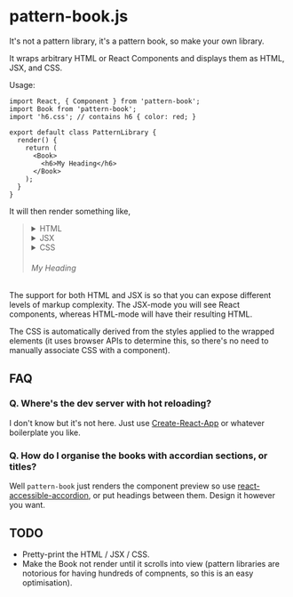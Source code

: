 # pattern-book.js

It's not a pattern library, it's a pattern book, so make your own library.

It wraps arbitrary HTML or React Components and displays them as HTML, JSX, and CSS.

Usage:

```
import React, { Component } from 'pattern-book';
import Book from 'pattern-book';
import 'h6.css'; // contains h6 { color: red; }

export default class PatternLibrary {
  render() {
    return (
      <Book>
        <h6>My Heading</h6>
      </Book>
    );
  }
}
```

It will then render something like,

<blockquote>
    <details><summary>HTML</summary>&lt;h6&gt;My Heading&lt;/h6&gt;</details>
    <details><summary>JSX</summary>&lt;h6&gt;My Heading&lt;/h6&gt;</details>
    <details><summary>CSS</summary>h6 { color: red; }</details>
    <h6>My Heading</h6>
</blockquote>

The support for both HTML and JSX is so that you can expose different levels of markup complexity. The JSX-mode you will see React components, whereas HTML-mode will have their resulting HTML.

The CSS is automatically derived from the styles applied to the wrapped elements (it uses browser APIs to determine this, so there's no need to manually associate CSS with a component).

## FAQ

### Q. Where's the dev server with hot reloading?

I don't know but it's not here. Just use [Create-React-App](https://github.com/facebookincubator/create-react-app) or whatever boilerplate you like.

### Q. How do I organise the books with accordian sections, or titles?

Well `pattern-book` just renders the component preview so use [react-accessible-accordion](https://github.com/springload/react-accessible-accordion/), or put headings between them. Design it however you want.

## TODO

* Pretty-print the HTML / JSX / CSS.
* Make the Book not render until it scrolls into view (pattern libraries are notorious for having hundreds of compnents, so this is an easy optimisation).

